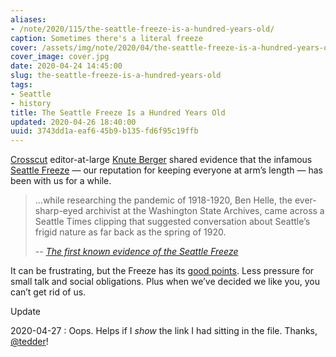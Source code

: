 ```yaml
---
aliases:
- /note/2020/115/the-seattle-freeze-is-a-hundred-years-old/
caption: Sometimes there's a literal freeze
cover: /assets/img/note/2020/04/the-seattle-freeze-is-a-hundred-years-old/cover.jpg
cover_image: cover.jpg
date: 2020-04-24 14:45:00
slug: the-seattle-freeze-is-a-hundred-years-old
tags:
- Seattle
- history
title: The Seattle Freeze Is a Hundred Years Old
updated: 2020-04-26 18:40:00
uuid: 3743dd1a-eaf6-45b9-b135-fd6f95c19ffb
---
```


[Seattle Freeze]: https://www.seattletimes.com/life/lifestyle/seattle-freeze-forget-making-friends-half-of-washington-residents-dont-even-want-to-talk-to-you/

[Crosscut]: https://crosscut.com/
[Knute Berger]: https://crosscut.com/author/knute-berger

[Crosscut][] editor-at-large [Knute Berger][] shared evidence that the infamous
[Seattle Freeze][] — our reputation for keeping everyone at arm’s length — has
been with us for a while.

[The first known evidence of the Seattle Freeze]: https://crosscut.com/2020/04/first-known-evidence-seattle-freeze

> …while researching the pandemic of 1918-1920, Ben Helle, the ever-sharp-eyed
> archivist at the Washington State Archives, came across a Seattle Times
> clipping that suggested conversation about Seattle’s frigid nature as far back
> as the spring of 1920.
>
> -- <cite>[The first known evidence of the Seattle Freeze]</cite>

[good points]: https://www.thrillist.com/lifestyle/seattle/how-i-learned-to-love-the-seattle-freeze

It can be frustrating, but the Freeze has its [good points][].  Less pressure
for small talk and social obligations. Plus when we’ve decided we like you, you
can’t get rid of us.

<div class="admonition">
<p class="admonition-title">Update</p>

2020-04-27
:  Oops. Helps if I *show* the link I had sitting in the file. Thanks,
  [@tedder](https://twitter.com/tedder42)!

</div>